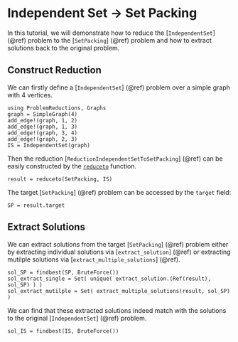 # Independent Set -> Set Packing

In this tutorial, we will demonstrate how to reduce the [`IndependentSet`] (@ref) problem to the [`SetPacking`] (@ref) problem and how to extract solutions back to the original problem.

## Construct Reduction
We can firstly define a [`IndependentSet`] (@ref) problem over a simple graph with $4$ vertices.
```@repl independentset_setpacking
using ProblemReductions, Graphs
graph = SimpleGraph(4)
add_edge!(graph, 1, 2) 
add_edge!(graph, 1, 3)
add_edge!(graph, 3, 4)
add_edge!(graph, 2, 3)
IS = IndependentSet(graph)
```
Then the reduction [`ReductionIndependentSetToSetPacking`] (@ref) can be easily constructed by the [`reduceto`](@ref) function.
```@repl independentset_setpacking
result = reduceto(SetPacking, IS)
```
The target [`SetPacking`] (@ref) problem can be accessed by the `target` field:
```@repl independentset_setpacking
SP = result.target
```

## Extract Solutions
We can extract solutions from the target [`SetPacking`] (@ref) problem either by extracting individual solutions via [`extract_solution`] (@ref) or extracting mutilple solutions via [`extract_multiple_solutions`] (@ref).
```@repl independentset_setpacking
sol_SP = findbest(SP, BruteForce())
sol_extract_single = Set( unique( extract_solution.(Ref(result), sol_SP) ) )
sol_extract_mutilple = Set( extract_multiple_solutions(result, sol_SP) )
```
We can find that these extracted solutions indeed match with the solutions to the original [`IndependentSet`] (@ref) problem.
```@repl independentset_setpacking
sol_IS = findbest(IS, BruteForce())
```